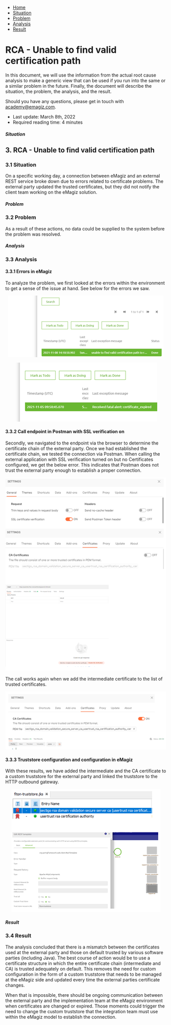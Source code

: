<div class="ez-academy">
    <div class="ez-academy__body">
        <main class="micro-learning">
        <ul class="doc-nav">
            <li class="doc-nav__item"><a href="../../docs/rca-knowledgebase/index_academy_rca-knowledgebase_all" class="doc-nav__link">Home</a></li>
            <li class="doc-nav__item"><a href="#situation" class="doc-nav__link">Situation</a></li>
            <li class="doc-nav__item"><a href="#problem" class="doc-nav__link">Problem</a></li>
            <li class="doc-nav__item"><a href="#analysis" class="doc-nav__link">Analysis</a></li>
            <li class="doc-nav__item"><a href="#result" class="doc-nav__link">Result</a></li>
        </ul>

<div class="doc">

# RCA - Unable to find valid certification path

In this document, we will use the information from the actual root cause analysis to make a generic view that can be used if you run into the same or a similar problem in the future. Finally, the document will describe the situation, the problem, the analysis, and the result.

Should you have any questions, please get in touch with academy@emagiz.com.

- Last update: March 8th, 2022
- Required reading time: 4 minutes


##### Situation

## 3. RCA - Unable to find valid certification path

### 3.1 Situation
On a specific working day, a connection between eMagiz and an external REST service broke down due to errors related to certificate problems. The external party updated the trusted certificates, but they did not notify the client team working on the eMagiz solution. 

##### Problem

### 3.2 Problem
As a result of these actions, no data could be supplied to the system before the problem was resolved.

##### Analysis

### 3.3 Analysis

#### 3.3.1 Errors in eMagiz
To analyze the problem, we first looked at the errors within the environment to get a sense of the issue at hand. See below for the errors we saw.

<p align="center"><img src="../../img/rca-knowledgebase/rca-knowledgebase-unable-to-find-valid-certification-path--errors-in-emagiz-part-one.png"></p>

<p align="center"><img src="../../img/rca-knowledgebase/rca-knowledgebase-unable-to-find-valid-certification-path--errors-in-emagiz-part-two.png"></p>


#### 3.3.2 Call endpoint in Postman with SSL verification on

Secondly, we navigated to the endpoint via the browser to determine the certificate chain of the external party. Once we had established the certificate chain, we tested the connection via Postman.
When calling the external application with SSL verification turned on but no Certificates configured, we get the below error. This indicates that Postman does not trust the external party enough to establish a proper connection.

<p align="center"><img src="../../img/rca-knowledgebase/rca-knowledgebase-unable-to-find-valid-certification-path--postman-ssl-verification-on.png"></p>

The call works again when we add the intermediate certificate to the list of trusted certificates.

<p align="center"><img src="../../img/rca-knowledgebase/rca-knowledgebase-unable-to-find-valid-certification-path--postman-ssl-verification-on-configured-cert.png"></p>

#### 3.3.3 Truststore configuration and configuration in eMagiz

With these results, we have added the intermediate and the CA certificate to a custom truststore for the external party and linked the truststore to the HTTP outbound gateway.

<p align="center"><img src="../../img/rca-knowledgebase/rca-knowledgebase-unable-to-find-valid-certification-path--truststore-config-and-emagiz-config.png"></p>

##### Result

### 3.4 Result

The analysis concluded that there is a mismatch between the certificates used at the external party and those on default trusted by various software parties (including Java). The best course of action would be to use a certificate structure in which the entire certificate chain (intermediate and CA) is trusted adequately on default. This removes the need for custom configuration in the form of a custom truststore that needs to be managed at the eMagiz side and updated every time the external parties certificate changes.

When that is impossible, there should be ongoing communication between the external party and the implementation team at the eMagiz environment when certificates are changed or expired. Those moments could trigger the need to change the custom truststore that the integration team must use within the eMagiz model to establish the connection.

</div>
</main>
</div>
</div>